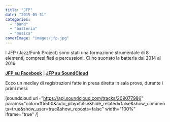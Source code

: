 ```yaml
---
title: "JFP"
date: "2015-05-31"
categories: 
  - "band"
  - "batteria"
  - "musica"
coverImage: "images/jfp.jpg"
---
```


I JFP (Jazz/Funk Project) sono stati una formazione strumentale di 8 elementi, compresi fiati e percussioni. Ci ho suonato la batteria dal 2014 al 2016.

**[JFP su Facebook](http://FB.com/JFPband)** | **[JFP su SoundCloud](http://SOUNDCLOUD.com/jazz-funk-project)**

Ecco un medley di registrazioni fatte in presa diretta in sala prove, durante i primi mesi:

\[soundcloud url="https://api.soundcloud.com/tracks/209077986" params="color=ff5500&auto\_play=false&hide\_related=false&show\_comments=true&show\_user=true&show\_reposts=false" width="100%" iframe="true" /\]
